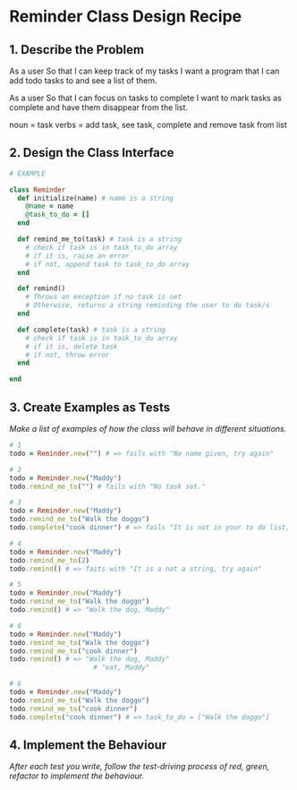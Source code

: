 # Reminder Class Design Recipe

## 1. Describe the Problem

As a user
So that I can keep track of my tasks
I want a program that I can add todo tasks to and see a list of them.

As a user
So that I can focus on tasks to complete
I want to mark tasks as complete and have them disappear from the list.

noun = task
verbs = add task, see task, complete and remove task from list

## 2. Design the Class Interface

```ruby
# EXAMPLE

class Reminder
  def initialize(name) # name is a string
    @name = name
    @task_to_do = []
  end

  def remind_me_to(task) # task is a string
    # check if task is in task_to_do array
    # if it is, raise an error
    # if not, append task to task_to_do array
  end

  def remind()
    # Throws an exception if no task is set
    # Otherwise, returns a string reminding the user to do task/s
  end

  def complete(task) # task is a string
    # check if task is in task_to_do array
    # if it is, delete task
    # if not, throw error
  end

end
```

## 3. Create Examples as Tests

_Make a list of examples of how the class will behave in different situations._

```ruby
# 1
todo = Reminder.new("") # => fails with "No name given, try again"

# 2
todo = Reminder.new("Maddy")
todo.remind_me_to("") # fails with "No task set."

# 3
todo = Reminder.new("Maddy")
todo.remind_me_to("Walk the doggo")
todo.complete("cook dinner") # => fails "It is not in your to do list, try again"

# 4
todo = Reminder.new("Maddy")
todo.remind_me_to(2)
todo.remind() # => faits with "It is a not a string, try again"

# 5
todo = Reminder.new("Maddy")
todo.remind_me_to("Walk the doggo")
todo.remind() # => "Walk the dog, Maddy"

# 6
todo = Reminder.new("Maddy")
todo.remind_me_to("Walk the doggo")
todo.remind_me_to("cook dinner")
todo.remind() # => "Walk the dog, Maddy"
                     # "eat, Maddy"

# 6
todo = Reminder.new("Maddy")
todo.remind_me_to("Walk the doggo")
todo.remind_me_to("cook dinner")
todo.complete("cook dinner") # => task_to_do = ["Walk the doggo"]   
```


## 4. Implement the Behaviour

_After each test you write, follow the test-driving process of red, green, refactor to implement the behaviour._
